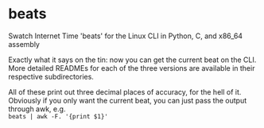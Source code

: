 # beats
Swatch Internet Time 'beats' for the Linux CLI in Python, C, and x86_64 assembly

Exactly what it says on the tin: now you can get the current beat on the CLI.  
More detailed READMEs for each of the three versions are available in their respective subdirectories.

All of these print out three decimal places of accuracy, for the hell of it.  
Obviously if you only want the current beat, you can just pass the output through awk, e.g.  
`beats | awk -F. '{print $1}'`
